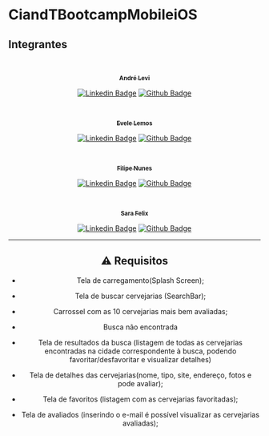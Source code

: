 # CiandTBootcampMobileiOS

 ## **Integrantes**

<div align="center">

<a href="https://github.com/">
<!--  <img style="border-radius: 50%;" src="https://avatars.githubusercontent.com/u/60993267?s=400&u=c1f849f90ceb9c25bd7765473b2b933b62c0ef11&v=4" width="100px;" alt=""/> -->
 <br />
  <p>
 <sub><b>André Levi</b></sub></a>
<p>

[![Linkedin Badge](https://img.shields.io/badge/-André_Levi-blue?style=flat-square&logo=Linkedin&logoColor=white)](https://www.linkedin.com/in/levi-silvaz/)
[![Github Badge](https://img.shields.io/badge/-André_Levi-000?style=flat-square&logo=Github&logoColor=white)](https://github.com/LeviSilvaz99)

<a href="https://github.com/">
<!--  <img style="border-radius: 50%;" src="https://avatars.githubusercontent.com/u/42849855?s=400&u=f2dfc70f52e7c272e7865b3582e6cc09fea8f576&v=4" width="100px;" alt=""/> -->
 <br />
  <p>
 <sub><b>Evele Lemos</b></sub></a>
<p>

[![Linkedin Badge](https://img.shields.io/badge/-Evele_Lemos-blue?style=flat-square&logo=Linkedin&logoColor=white)](https://www.linkedin.com/in/evele-lemos/)
[![Github Badge](https://img.shields.io/badge/-Evele_Lemos-000?style=flat-square&logo=Github&logoColor=white)](https://github.com/lemosevele)

<a href="https://github.com/">
<!--  <img style="border-radius: 50%;" src="https://avatars.githubusercontent.com/u/50411651?s=400&u=9e39961f7f175034f1fdfaab536f180184326c74&v=4" width="100px;" alt=""/> -->
 <br />
  <p>
 <sub><b>Filipe Nunes</b></sub></a>
<p>

[![Linkedin Badge](https://img.shields.io/badge/-Filipe_Nunes-blue?style=flat-square&logo=Linkedin&logoColor=white)](https://www.linkedin.com/in/fbnunes/)
[![Github Badge](https://img.shields.io/badge/-Filipe_Nunes-000?style=flat-square&logo=Github&logoColor=white)](https://github.com/fbnunes)
  
<a href="https://github.com/sarafelix25">
<!--  <img style="border-radius: 50%;" src="https://avatars.githubusercontent.com/u/50411651?s=400&u=9e39961f7f175034f1fdfaab536f180184326c74&v=4" width="100px;" alt=""/> -->
 <br />
 <p>
 <sub><b>Sara Felix</b></sub></a>
<p>

[![Linkedin Badge](https://img.shields.io/badge/-Sara_Felix-blue?style=flat-square&logo=Linkedin&logoColor=white)](https://www.linkedin.com/in/sarabfelix/)
[![Github Badge](https://img.shields.io/badge/-Sara_Felix-000?style=flat-square&logo=Github&logoColor=white)](https://github.com/sarafelix25)

</div>
</div>
</p>

---
 <div align="center">

## ⚠️ **Requisitos**

<p>
<div icon="center">

- Tela de carregamento(Splash Screen);

- Tela de buscar cervejarias (SearchBar);

- Carrossel com as 10 cervejarias mais bem avaliadas;

- Busca não encontrada

- Tela de resultados da busca (listagem de todas as cervejarias encontradas na cidade correspondente à busca, podendo favoritar/desfavoritar e visualizar detalhes)

- Tela de detalhes das cervejarias(nome, tipo, site, endereço, fotos e pode avaliar);

- Tela de favoritos (listagem com as cervejarias favoritadas);

- Tela de avaliados (inserindo o e-mail é possível visualizar as cervejarias avaliadas);
